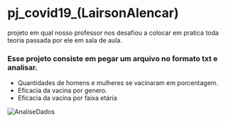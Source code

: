 # pj_covid19_(LairsonAlencar)
projeto  em qual nosso professor nos desafiou a  colocar em pratica toda teoria passada por ele em sala de aula.

### Esse projeto consiste em pegar um arquivo no formato txt e analisar.
- Quantidades de homens e mulheres se vacinaram em porcentagem.
- Eficacia da vacina por genero.
- Eficacia da vacina por faixa etária

![AnaliseDados](https://user-images.githubusercontent.com/92284776/165649194-25ce3ef1-8560-43cd-9024-520c3545a31c.gif)
